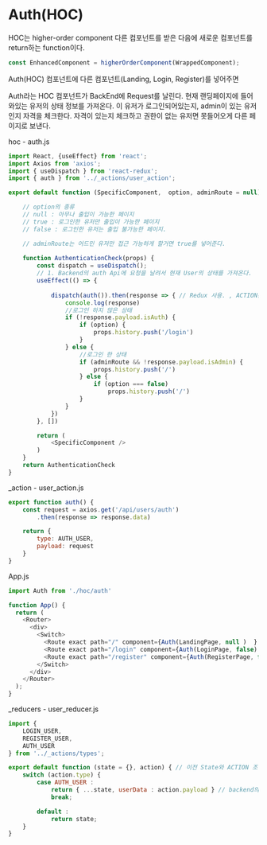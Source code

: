 # Auth(HOC)

HOC는 higher-order component
다른 컴포넌트를 받은 다음에 새로운 컴포넌트를 return하는 function이다.

```js
const EnhancedComponent = higherOrderComponent(WrappedComponent);
```

Auth(HOC) 컴포넌트에 다른 컴포넌트(Landing, Login, Register)를 넣어주면

Auth라는 HOC 컴포넌트가 BackEnd에 Request를 날린다.
현재 랜딩페이지에 들어와있는 유저의 상태 정보를 가져온다.
이 유저가 로그인되어있는지, admin이 있는 유저인지 자격을 체크한다.
자격이 있는지 체크하고 권한이 없는 유저면 못들어오게 다른 페이지로 보낸다.


hoc - auth.js
```js
import React, {useEffect} from 'react';
import Axios from 'axios';
import { useDispatch } from 'react-redux';
import { auth } from '../_actions/user_action';

export default function (SpecificComponent,  option, adminRoute = null) { 

    // option의 종류
    // null : 아무나 출입이 가능한 페이지
    // true : 로그인한 유저만 출입이 가능한 페이지
    // false : 로그인한 유저는 출입 불가능한 페이지.

    // adminRoute는 어드민 유저만 접근 가능하게 할거면 true를 넣어준다.
    
    function AuthenticationCheck(props) {
        const dispatch = useDispatch();
        // 1. Backend의 auth Api에 요청을 날려서 현재 User의 상태를 가져온다.
        useEffect(() => {
                
            dispatch(auth()).then(response => { // Redux 사용. , ACTION은 auth()
                console.log(response)
                //로그인 하지 않은 상태 
                if (!response.payload.isAuth) {
                    if (option) {
                        props.history.push('/login')
                    }
                } else {
                    //로그인 한 상태 
                    if (adminRoute && !response.payload.isAdmin) {
                        props.history.push('/')
                    } else {
                        if (option === false)
                            props.history.push('/')
                    }
                }
            })
        }, [])

        return (
            <SpecificComponent />
        ) 
    }
    return AuthenticationCheck
}


```
_action - user_action.js
```js
export function auth() {
    const request = axios.get('/api/users/auth')
        .then(response => response.data)

    return {
        type: AUTH_USER,
        payload: request
    }    
}
```


App.js
```js
import Auth from './hoc/auth'

function App() {
  return (
    <Router>
      <div>
        <Switch>
          <Route exact path="/" component={Auth(LandingPage, null )  } /> // hoc로 감싸주기.
          <Route exact path="/login" component={Auth(LoginPage, false) } />
          <Route exact path="/register" component={Auth(RegisterPage, false)} />
        </Switch>
      </div>
    </Router>
  );
}
```

_reducers - user_reducer.js
```js
import {
    LOGIN_USER,
    REGISTER_USER,
    AUTH_USER
} from '../_actions/types';

export default function (state = {}, action) { // 이전 State와 ACTION 조합하기.
    switch (action.type) {  
        case AUTH_USER :
            return { ...state, userData : action.payload } // backend의 auth api에서 유저의 모든 정보를 보내준다.
            break;    

        default :
            return state;
    }
}
```
